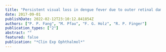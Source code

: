 ```yaml
---
title: "Persistent visual loss in dengue fever due to outer retinal damage"
date: 2017-09-01
publishDate: 2022-02-12T23:10:12.841854Z
authors: ["P. P. Fang", "M. Pfau", "F. G. Holz", "R. P. Finger"]
publication_types: ["2"]
abstract: ""
featured: false
publication: "*Clin Exp Ophthalmol*"
---
```


